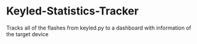 # Keyled-Statistics-Tracker
Tracks all of the flashes from keyled.py to a dashboard with information of the target device

